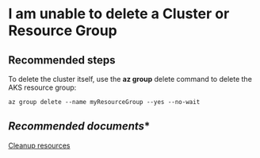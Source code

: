 <properties
    pageTitle="I am unable to delete a Cluster or Resource Group"
    description="I am unable to delete a Cluster or Resource Group"
    service="microsoft.aksengine"
    authors="v-miegge"
    ms.author="mquian"
    displayOrder=""
    selfHelpType="generic"
    supportTopicIds="32689825, 32689833"
    resourceTags=""
    productPesIds="16963"
    cloudEnvironments="public"
    articleId="e284c87e-b625-4201-89be-eaa6ff7b22a2"
/>

# I am unable to delete a Cluster or Resource Group

## **Recommended steps**

To delete the cluster itself, use the **az group** delete command to delete the AKS resource group:

```
az group delete --name myResourceGroup --yes --no-wait
```

## *Recommended documents**

[Cleanup resources](https://docs.microsoft.com/azure/aks/use-multiple-node-pools#clean-up-resources)

